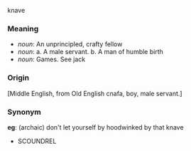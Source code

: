 knave
### Meaning
+ _noun_: An unprincipled, crafty fellow
+ _noun_:
   a. A male servant.
   b. A man of humble birth
+ _noun_: Games. See jack

### Origin

[Middle English, from Old English cnafa, boy, male servant.]

### Synonym

__eg__: (archaic) don't let yourself by hoodwinked by that knave

+ SCOUNDREL


